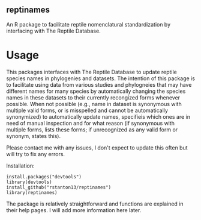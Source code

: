 ## reptinames
An R package to facilitate reptile nomenclatural standardization by interfacing with The Reptile Database.

# Usage
This packages interfaces with The Reptile Database to update reptile species names in phylogenies and datasets. The intention of this package is to facilitate using data from various studies and phylogneies that may have different names for many species by automatically changing the species names in these datasets to their currently recongized forms whenever possible. When not possible (e.g., name in dataset is synonymous with multiple valid forms, or is misspelled and cannot be automatically synonymized) to automatically update names, specifieis which ones are in need of manual inspection and for what reason (if synonymous with multiple forms, lists these forms; if unrecognized as any valid form or synonym, states this). 

Please contact me with any issues, I don't expect to update this often but will try to fix any errors.

Installation:
```
install.packages("devtools")
library(devtools)
install_github("rstanton13/reptinames")
library(reptinames)
```

The package is relatively straightforward and functions are explained in their help pages. I will add more information here later.
